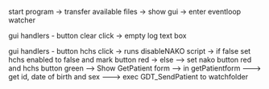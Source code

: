start program 
-> transfer available files
-> show gui
-> enter eventloop watcher

gui handlers - button clear click
-> empty log text box

gui handlers - button hchs click
-> runs disableNAKO script
-> if false set hchs enabled to false and mark button red
-> else
--> set nako button red and hchs button green
--> Show GetPatient form
--> in getPatientform
---> get id, date of birth and sex
---> exec GDT_SendPatient to watchfolder

